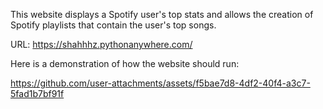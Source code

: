 This website displays a Spotify user's top stats and allows the creation of Spotify playlists that contain the user's top songs.

URL: https://shahhhz.pythonanywhere.com/

Here is a demonstration of how the website should run:

https://github.com/user-attachments/assets/f5bae7d8-4df2-40f4-a3c7-5fad1b7bf91f
